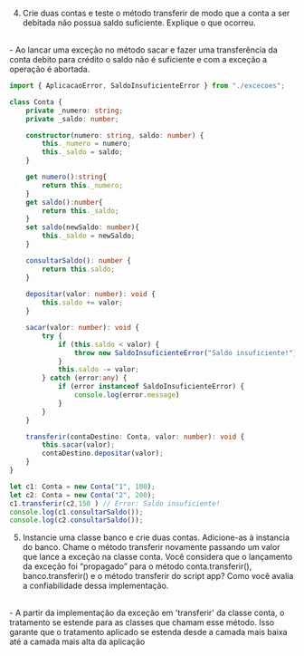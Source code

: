4) Crie duas contas e teste o método transferir de modo que a conta a ser debitada
não possua saldo suficiente. Explique o que ocorreu.
</br>
- Ao lancar uma exceção no método sacar e fazer uma transferência da conta debito para crédito o saldo não é suficiente
e com a exceção a operação é abortada.

```typescript
import { AplicacaoError, SaldoInsuficienteError } from "./excecoes";

class Conta {
    private _numero: string;
    private _saldo: number;

    constructor(numero: string, saldo: number) {
        this._numero = numero;
        this._saldo = saldo;
    }

    get numero():string{
        return this._numero;
    }
    get saldo():number{
        return this._saldo;
    }
    set saldo(newSaldo: number){
        this._saldo = newSaldo;
    }

    consultarSaldo(): number {
        return this.saldo;
    }
    
    depositar(valor: number): void {
        this.saldo += valor;
    }

    sacar(valor: number): void {
        try {
            if (this.saldo < valor) {
                throw new SaldoInsuficienteError("Saldo insuficiente!");
            }
            this.saldo -= valor;
        } catch (error:any) {
            if (error instanceof SaldoInsuficienteError) {
                console.log(error.message)
            }
        }
    }

    transferir(contaDestino: Conta, valor: number): void {
        this.sacar(valor);
        contaDestino.depositar(valor);
    }
}

let c1: Conta = new Conta("1", 100);
let c2: Conta = new Conta("2", 200);
c1.transferir(c2,150 ) // Error: Saldo insuficiente!
console.log(c1.consultarSaldo());
console.log(c2.consultarSaldo());
```
5) Instancie uma classe banco e crie duas contas. Adicione-as à instancia do banco.
Chame o método transferir novamente passando um valor que lance a exceção na
classe conta. Você considera que o lançamento da exceção foi “propagado” para o
método conta.transferir(), banco.transferir() e o método transferir do script app?
Como você avalia a confiabilidade dessa implementação.
</br>
- A partir da implementação da exceção em 'transferir' da classe conta, o tratamento se estende para as classes que chamam esse método. Isso garante que o tratamento aplicado se estenda desde a camada mais baixa até a camada mais alta da aplicação